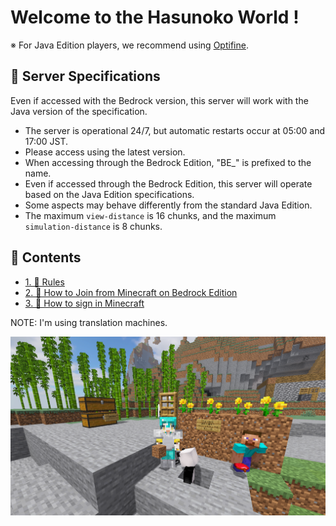 # Welcome to the Hasunoko World !

※ For Java Edition players, we recommend using [Optifine](https://optifine.net/downloads).

## 🥒 Server Specifications

Even if accessed with the Bedrock version, this server will work with the Java version of the specification.

- The server is operational 24/7, but automatic restarts occur at 05:00 and 17:00 JST.
- Please access using the latest version.
- When accessing through the Bedrock Edition, "BE\_" is prefixed to the name.
- Even if accessed through the Bedrock Edition, this server will operate based on the Java Edition specifications.
- Some aspects may behave differently from the standard Java Edition.
- The maximum `view-distance` is 16 chunks, and the maximum `simulation-distance` is 8 chunks.

## 🥒 Contents

- [1. 🥒 Rules](./1-rules.md)
- [2. 🥒 How to Join from Minecraft on Bedrock Edition](./2-switch.md)
- [3. 🥒 How to sign in Minecraft](./3-join.md)

NOTE: I'm using translation machines.

![](../images/2023-07-15_02.45.30.png)
